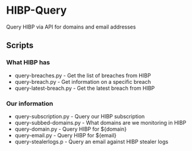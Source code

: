 # HIBP-Query

Query HIBP via API for domains and email addresses

## Scripts

### What HIBP has 
 * query-breaches.py - Get the list of breaches from HIBP
 * query-breach.py - Get information on a specific breach
 * query-latest-breach.py - Get the latest breach from HIBP

### Our information
 * query-subscription.py - Query our HIBP subscription
 * query-subbed-domains.py - What domains are we monitoring in HIBP
 * query-domain.py - Query HIBP for ${domain}
 * query-email.py - Query HIBP for ${email}
 * query-stealerlogs.p - Query an email against HIBP stealer logs
